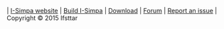 | [I-Simpa website](https://i-simpa.univ-gustave-eiffel.fr/) | [Build I-Simpa](https://github.com/Ifsttar/I-Simpa/blob/master/Docs/Building.md) | [Download](https://i-simpa.univ-gustave-eiffel.fr/download/colonne-1/download/) | [Forum](https://i-simpa.univ-gustave-eiffel.fr/support/colonne-1/user-forum/) | [Report an issue](https://github.com/Ifsttar/I-Simpa/issues) | Copyright © 2015 Ifsttar